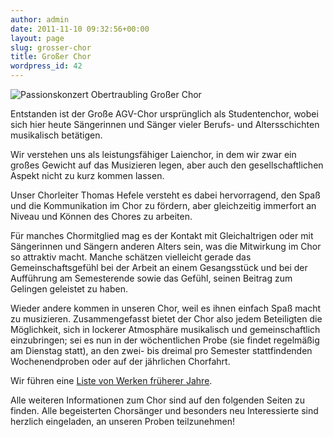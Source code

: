 ```yaml
---
author: admin
date: 2011-11-10 09:32:56+00:00
layout: page
slug: grosser-chor
title: Großer Chor
wordpress_id: 42
---
```


![Passionskonzert Obertraubling Großer Chor](https://www.agv-muenchen.de/wp-content/uploads/2011/11/Passionskonzert-Obertraubling-Großer-Chor.jpg)

Entstanden ist der Große AGV-Chor ursprünglich als Studentenchor, wobei sich hier heute Sängerinnen und Sänger vieler Berufs- und Altersschichten musikalisch betätigen.

Wir verstehen uns als leistungsfähiger Laienchor, in dem wir zwar ein großes Gewicht auf das Musizieren legen, aber auch den gesellschaftlichen Aspekt nicht zu kurz kommen lassen.

Unser Chorleiter Thomas Hefele versteht es dabei hervorragend, den Spaß und die Kommunikation im Chor zu fördern, aber gleichzeitig immerfort an Niveau und Können des Chores zu arbeiten.

Für manches Chormitglied mag es der Kontakt mit Gleichaltrigen oder mit Sängerinnen und Sängern anderen Alters sein, was die Mitwirkung im Chor so attraktiv macht. Manche schätzen vielleicht gerade das Gemeinschaftsgefühl bei der Arbeit an einem Gesangsstück und bei der Aufführung am Semesterende sowie das Gefühl, seinen Beitrag zum Gelingen geleistet zu haben.

Wieder andere kommen in unseren Chor, weil es ihnen einfach Spaß macht zu musizieren. Zusammengefasst bietet der Chor also jedem Beteiligten die Möglichkeit, sich in lockerer Atmosphäre musikalisch und gemeinschaftlich einzubringen; sei es nun in der wöchentlichen Probe (sie findet regelmäßig am Dienstag statt), an den zwei- bis dreimal pro Semester stattfindenden Wochenendproben oder auf der jährlichen Chorfahrt.

Wir führen eine [Liste von Werken früherer Jahre](/musik-und-theater/grosser-chor/biographie/).

Alle weiteren Informationen zum Chor sind auf den folgenden Seiten zu finden.
Alle begeisterten Chorsänger und besonders neu Interessierte sind herzlich eingeladen, an unseren Proben teilzunehmen!
